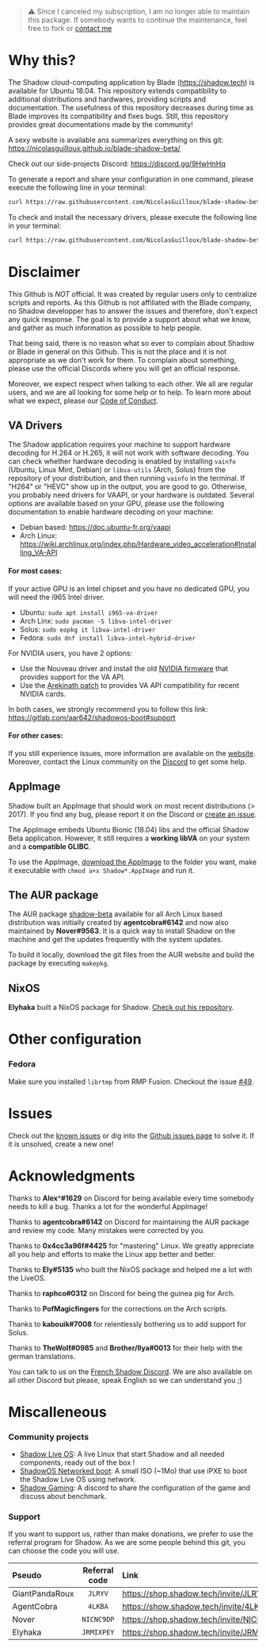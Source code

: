 > :warning: Since I canceled my subscription, I am no longer able to maintain this package. If somebody wants to continue the maintenance, feel free to fork or [contact me](mailto:nicolas.guilloux@protonmail.com)

# Why this?

The Shadow cloud-computing application by Blade (https://shadow.tech) is available for Ubuntu 18.04. This repository extends compatibility to additional distributions and hardwares, providing scripts and documentation. The usefulness of this repository decreases during time as Blade improves its compatibility and fixes bugs. Still, this repository provides great documentations made by the community!

A sexy website is available ans summarizes everything on this git: https://nicolasguilloux.github.io/blade-shadow-beta/

Check out our side-projects Discord: https://discord.gg/9HwHnHq

To generate a report and share your configuration in one command, please execute the following line in your terminal:
```bash
curl https://raw.githubusercontent.com/NicolasGuilloux/blade-shadow-beta/master/scripts/report.pl | perl
```

To check and install the necessary drivers, please execute the following line in your terminal:
```bash
curl https://raw.githubusercontent.com/NicolasGuilloux/blade-shadow-beta/master/scripts/check_driver.sh | bash
```

# Disclaimer

This Github is *NOT* official. It was created by regular users only to centralize scripts and reports. As this Github is not affiliated with the Blade company, no Shadow developper has to answer the issues and therefore, don't expect any quick response. The goal is to provide a support about what we know, and gather as much information as possible to help people.

That being said, there is no reason what so ever to complain about Shadow or Blade in general on this Github. This is not the place and it is not appropriate as we don't work for them. To complain about something, please use the official Discords where you will get an official response.

Moreover, we expect respect when talking to each other. We all are regular users, and we are all looking for some help or to help. To learn more about what we expect, please our [Code of Conduct](CODE_OF_CONDUCT.md).



## VA Drivers

The Shadow application requires your machine to support hardware decoding for H.264 or H.265, it will not work with software decoding. You can check whether hardware decoding is enabled by installing `vainfo` (Ubuntu, Linux Mint, Debian) or `libva-utils` (Arch, Solus) from the repository of your distribution, and then running `vainfo` in the terminal. If "H264" or "HEVC" show up in the output, you are good to go. Otherwise, you probably need drivers for VAAPI, or your hardware is outdated. Several options are available based on your GPU, please use the following documentation to enable hardware decoding on your machine:

- Debian based: https://doc.ubuntu-fr.org/vaapi
- Arch Linux: https://wiki.archlinux.org/index.php/Hardware_video_acceleration#Installing_VA-API

#### For most cases:

If your active GPU is an Intel chipset and you have no dedicated GPU, you will need the i965 Intel driver.
- Ubuntu: `sudo apt install i965-va-driver`
- Arch Linx: `sudo pacman -S libva-intel-driver`
- Solus: `sudo eopkg it libva-intel-driver`
- Fedora: `sudo dnf install libva-intel-hybrid-driver`

For NVIDIA users, you have 2 options:
- Use the Nouveau driver and install the old [NVIDIA firmware](https://aur.archlinux.org/packages/nouveau-fw) that provides support for the VA API.
- Use the [Arekinath patch](https://gitlab.com/aar642/libva-vdpau-driver) to provides VA API compatibility for recent NVIDIA cards.

In both cases, we strongly recommend you to follow this link: https://gitlab.com/aar642/shadowos-boot#support

#### For other cases:

If you still experience issues, more information are available on the [website](https://nicolasguilloux.github.io/blade-shadow-beta/#vainfo). Moreover, contact the Linux community on the [Discord](https://discord.gg/shadowtech) to get some help.


## AppImage

Shadow built an AppImage that should work on most recent distributions (> 2017). If you find any bug, please report it on the Discord or [create an issue](https://github.com/NicolasGuilloux/blade-shadow-beta/issues/new).

The AppImage embeds Ubuntu Bionic (18.04) libs and the official Shadow Beta application. However, it still requires a **working libVA** on your system and a **compatible GLIBC**.

To use the AppImage, [download the AppImage](https://nicolasguilloux.github.io/blade-shadow-beta/#appimage) to the folder you want, make it executable with `chmod a+x Shadow*.AppImage` and run it. 

## The AUR package

The AUR package [shadow-beta](https://aur.archlinux.org/packages/shadow-beta/) available for all Arch Linux based distribution was initially created by **agentcobra#6142** and now also maintained by **Nover#9563**. It is a quick way to install Shadow on the machine and get the updates frequently with the system updates.

To build it locally, download the git files from the AUR website and build the package by executing `makepkg`.

## NixOS

**Elyhaka** built a NixOS package for Shadow. [Check out his repository](https://github.com/Elyhaka/shadow-nix).


# Other configuration


### Fedora

Make sure you installed `librtmp` from RMP Fusion. Checkout the issue [#49](https://github.com/NicolasGuilloux/blade-shadow-beta/issues/49).


# Issues

Check out the [known issues](https://nicolasguilloux.github.io/blade-shadow-beta/issues.html) or dig into the [Github issues page](https://github.com/NicolasGuilloux/blade-shadow-beta/issues) to solve it. If it is unsolved, create a new one!


# Acknowledgments

Thanks to **Alex^#1629** on Discord for being available every time somebody needs to kill a bug. Thanks a lot for the wonderful AppImage!

Thanks to **agentcobra#6142** on Discord for maintaining the AUR package and review my code. Many mistakes were corrected by you.

Thanks to **0x4cc3a96f#4425** for "mastering" Linux. We greatly appreciate all you help and efforts to make the Linux app better and better.

Thanks to **Ely#5135** who built the NixOS package and helped me a lot with the LiveOS.

Thanks to **raphco#0312** on Discord for being the guinea pig for Arch.

Thanks to **PofMagicfingers** for the corrections on the Arch scripts.

Thanks to **kabouik#7008** for relentlessly bothering us to add support for Solus.

Thanks to **TheWolf#0985** and **Brother/Ilya#0013** for their help with the german translations.

You can talk to us on the [French Shadow Discord](https://discord.gg/shadowtech). We are also available on all other Discord but please, speak English so we can understand you ;)


# Miscalleneous


### Community projects

- [Shadow Live OS](https://gitlab.com/NicolasGuilloux/shadow-live-os): A live Linux that start Shadow and all needed components, ready out of the box !
- [ShadowOS Networked boot](https://gitlab.com/aar642/shadowos-boot): A small ISO (~1Mo) that use iPXE to boot the Shadow Live OS using network.
- [Shadow Gaming](https://discord.gg/5yhkeV5): A discord to share the configuration of the game and discuss about benchmark.

### Support

If you want to support us, rather than make donations, we prefer to use the referral program for Shadow. As we are some people behind this git, you can choose the code you will use.


|  Pseudo         |  Referral code  |     Link                                  |
|      :-         |        :-:      |     :-                                    |
| GiantPandaRoux  | `JLRYV`         |  https://shop.shadow.tech/invite/JLRYV    |
| AgentCobra      | `4LKBA`         |  https://show.shadow.tech/invite/4LKBA    |
| Nover           | `NICNC9DP`      |  https://shop.shadow.tech/invite/NICNC9DP |
| Elyhaka         | `JRMIXPEY`      |  https://shop.shadow.tech/invite/JRMIXPEY |

